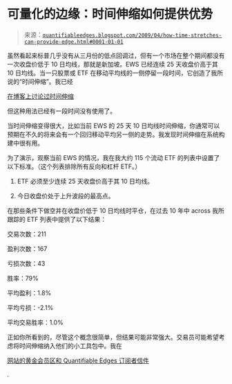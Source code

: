 <!--yml

类别：未分类

日期：2024-05-18 13:23:30

-->

# 可量化的边缘：时间伸缩如何提供优势

> 来源：[`quantifiableedges.blogspot.com/2009/04/how-time-stretches-can-provide-edge.html#0001-01-01`](http://quantifiableedges.blogspot.com/2009/04/how-time-stretches-can-provide-edge.html#0001-01-01)

虽然看起来标普几乎没有从三月份的低点回调过，但有一个市场在整个期间都没有一次收盘价低于 10 日均线，那就是新加坡。EWS 已经连续 25 天收盘价高于其 10 日均线。当一只股票或 ETF 在移动平均线的一侧停留一段时间，它创造了我所说的“时间伸缩”。我已经

[在博客上讨论过时间伸缩](http://quantifiableedges.blogspot.com/search/label/Time%20Stretch)

但这种用法已经有一段时间没有使用了。

当时间伸缩变得很大，比如当前 EWS 的 25 天 10 日均线时间伸缩，你通常可以预期在不久的将来会有一个回归移动平均另一侧的走势。我发现时间伸缩在系统构建中很有用。

为了演示，观察当前 EWS 的情况，我在我大约 115 个流动 ETF 的列表中设置了以下标准。（这个列表排除所有反向和杠杆 ETF。）

1) ETF 必须至少连续 25 天收盘价高于其 10 日均线。

2) 今日收盘价处于上升波段的最高点。

在那些条件下做空并在收盘价低于 10 日均线时平仓，在过去 10 年中 across 我所跟踪的 ETF 列表中提供了以下结果：

交易次数：211

盈利次数：167

亏损次数：43

胜率：79%

平均盈利：1.8%

平均亏损：-2.1%

平均交易胜率：1.0%

正如你所看到的，尽管这个概念很简单，但结果可能非常强大。交易员可能希望考虑将时间伸缩纳入他们的小工具包中。我在

[网站的黄金会员区和 Quantifiable Edges 订阅者信件](http://www.quantifiableedges.com/gold.html)

.
